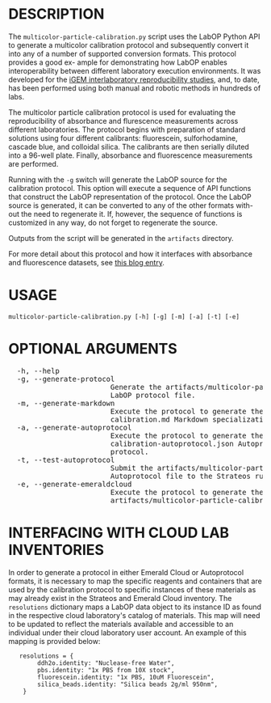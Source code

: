 # DESCRIPTION
The `multicolor-particle-calibration.py` script uses the LabOP Python API to generate a multicolor calibration protocol and subsequently
convert it into any of a number of supported conversion formats. This protocol provides a good ex-
ample for demonstrating how LabOP enables interoperability between different laboratory execution
environments. It was developed for the [iGEM interlaboratory reproducibility studies](https://journals.plos.org/plosone/article?id=10.1371/journal.pone.0199432), and, to date,
has been performed using both manual and robotic methods in hundreds of labs.

The multicolor particle calibration protocol is used for evaluating the reproducibility of
absorbance and flurescence measurements across different laboratories. The protocol begins with 
preparation of standard solutions using four different calibrants: fluorescein, sulforhodamine,
cascade blue, and colloidal silica. The calibrants are then serially diluted into a 96-well plate.
Finally, absorbance and fluorescence measurements are performed.

Running with the `-g` switch will generate the LabOP source for the calibration protocol. This
option will execute a sequence of API functions that construct the LabOP representation of the 
protocol. Once the LabOP source is generated, it can be converted to any of the other formats with-
out the need to regenerate it. If, however, the sequence of functions is customized in any way, do
not forget to regenerate the source.

Outputs from the script will be generated in the `artifacts` directory.

For more detail about this protocol and how it interfaces with absorbance and fluorescence datasets,
see [this blog entry](https://bioprotocols.github.io/labop//2023/03/19/Labop-Datasets.html).
 
# USAGE
`multicolor-particle-calibration.py [-h] [-g] [-m] [-a] [-t] [-e]`

# OPTIONAL ARGUMENTS
<pre>
  -h, --help
  -g, --generate-protocol
                        Generate the artifacts/multicolor-particle-calibration-protocol.nt
                        LabOP protocol file.
  -m, --generate-markdown
                        Execute the protocol to generate the artifacts/multicolor-particle-
                        calibration.md Markdown specialization of the LabOP protocol.
  -a, --generate-autoprotocol
                        Execute the protocol to generate the artifacts/multicolor-particle-
                        calibration-autoprotocol.json Autoprotocol specialization of the LabOP
                        protocol.
  -t, --test-autoprotocol
                        Submit the artifacts/multicolor-particle-calibration-autoprotocol.json
                        Autoprotocol file to the Strateos run queue.
  -e, --generate-emeraldcloud
                        Execute the protocol to generate the Emerald Cloud notebook at
                        artifacts/multicolor-particle-calibration-emeraldcloud.nb.
</pre>

# INTERFACING WITH CLOUD LAB INVENTORIES

In order to generate a protocol in either Emerald Cloud or Autoprotocol formats, it is necessary
to map the specific reagents and containers that are used by the calibration protocol to specific
instances of these materials as may already exist in the Strateos and Emerald Cloud inventory. The
`resolutions` dictionary maps a LabOP data object to its instance ID as found in the respective 
cloud laboratory's catalog of materials. This map will need to be updated to reflect the materials
available and accessible to an individual under their cloud laboratory user account.  An example
of this mapping is provided below:

```
   resolutions = {
        ddh2o.identity: "Nuclease-free Water",
        pbs.identity: "1x PBS from 10X stock",
        fluorescein.identity: "1x PBS, 10uM Fluorescein",
        silica_beads.identity: "Silica beads 2g/ml 950nm",
    }
```
